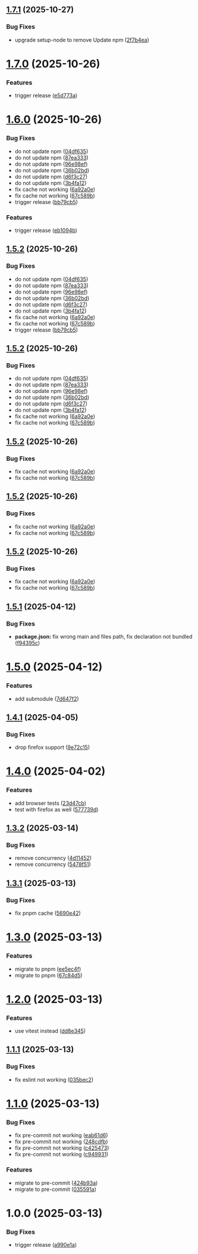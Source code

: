 ## [1.7.1](https://github.com/34j/create-minimal-package/compare/v1.7.0...v1.7.1) (2025-10-27)


### Bug Fixes

* upgrade setup-node to remove Update npm ([2f7b4ea](https://github.com/34j/create-minimal-package/commit/2f7b4ea7b09d396646921676dd5d4b82b3b96860))

# [1.7.0](https://github.com/34j/create-minimal-package/compare/v1.6.0...v1.7.0) (2025-10-26)


### Features

* trigger release ([e5d773a](https://github.com/34j/create-minimal-package/commit/e5d773aac39c91e0f3d67696a4d264524de5b86b))

# [1.6.0](https://github.com/34j/create-minimal-package/compare/v1.5.1...v1.6.0) (2025-10-26)


### Bug Fixes

* do not update npm ([04df635](https://github.com/34j/create-minimal-package/commit/04df635a33c67a7c760fc5ea8a1ed3773ce7f6a4))
* do not update npm ([87ea333](https://github.com/34j/create-minimal-package/commit/87ea33308449554b0e8281f503b0678278c5d962))
* do not update npm ([96e98ef](https://github.com/34j/create-minimal-package/commit/96e98ef6b6518873d76eb4f86fdaf8ced3b943ad))
* do not update npm ([36b02bd](https://github.com/34j/create-minimal-package/commit/36b02bdee82343c6afa9a46526651c9d45aad6a3))
* do not update npm ([d6f3c27](https://github.com/34j/create-minimal-package/commit/d6f3c27d28d9a4790bb5029cf49b9824d2e34b32))
* do not update npm ([3b4fa12](https://github.com/34j/create-minimal-package/commit/3b4fa12f02a76d4ab20b6239b39b53ce93a0bd27))
* fix cache not working ([6a92a0e](https://github.com/34j/create-minimal-package/commit/6a92a0e3aeff557911e7bf432591a2325586c7ca))
* fix cache not working ([67c589b](https://github.com/34j/create-minimal-package/commit/67c589b20feed3d21f93a6c27e6d17f457cc1508))
* trigger release ([bb79cb5](https://github.com/34j/create-minimal-package/commit/bb79cb547f5a8d2284ba48c155b90042cb8ae25e))


### Features

* trigger release ([eb1094b](https://github.com/34j/create-minimal-package/commit/eb1094b2b3bc95b8094510a4bab7e8f7da5b0a1d))

## [1.5.2](https://github.com/34j/create-minimal-package/compare/v1.5.1...v1.5.2) (2025-10-26)


### Bug Fixes

* do not update npm ([04df635](https://github.com/34j/create-minimal-package/commit/04df635a33c67a7c760fc5ea8a1ed3773ce7f6a4))
* do not update npm ([87ea333](https://github.com/34j/create-minimal-package/commit/87ea33308449554b0e8281f503b0678278c5d962))
* do not update npm ([96e98ef](https://github.com/34j/create-minimal-package/commit/96e98ef6b6518873d76eb4f86fdaf8ced3b943ad))
* do not update npm ([36b02bd](https://github.com/34j/create-minimal-package/commit/36b02bdee82343c6afa9a46526651c9d45aad6a3))
* do not update npm ([d6f3c27](https://github.com/34j/create-minimal-package/commit/d6f3c27d28d9a4790bb5029cf49b9824d2e34b32))
* do not update npm ([3b4fa12](https://github.com/34j/create-minimal-package/commit/3b4fa12f02a76d4ab20b6239b39b53ce93a0bd27))
* fix cache not working ([6a92a0e](https://github.com/34j/create-minimal-package/commit/6a92a0e3aeff557911e7bf432591a2325586c7ca))
* fix cache not working ([67c589b](https://github.com/34j/create-minimal-package/commit/67c589b20feed3d21f93a6c27e6d17f457cc1508))
* trigger release ([bb79cb5](https://github.com/34j/create-minimal-package/commit/bb79cb547f5a8d2284ba48c155b90042cb8ae25e))

## [1.5.2](https://github.com/34j/create-minimal-package/compare/v1.5.1...v1.5.2) (2025-10-26)


### Bug Fixes

* do not update npm ([04df635](https://github.com/34j/create-minimal-package/commit/04df635a33c67a7c760fc5ea8a1ed3773ce7f6a4))
* do not update npm ([87ea333](https://github.com/34j/create-minimal-package/commit/87ea33308449554b0e8281f503b0678278c5d962))
* do not update npm ([96e98ef](https://github.com/34j/create-minimal-package/commit/96e98ef6b6518873d76eb4f86fdaf8ced3b943ad))
* do not update npm ([36b02bd](https://github.com/34j/create-minimal-package/commit/36b02bdee82343c6afa9a46526651c9d45aad6a3))
* do not update npm ([d6f3c27](https://github.com/34j/create-minimal-package/commit/d6f3c27d28d9a4790bb5029cf49b9824d2e34b32))
* do not update npm ([3b4fa12](https://github.com/34j/create-minimal-package/commit/3b4fa12f02a76d4ab20b6239b39b53ce93a0bd27))
* fix cache not working ([6a92a0e](https://github.com/34j/create-minimal-package/commit/6a92a0e3aeff557911e7bf432591a2325586c7ca))
* fix cache not working ([67c589b](https://github.com/34j/create-minimal-package/commit/67c589b20feed3d21f93a6c27e6d17f457cc1508))

## [1.5.2](https://github.com/34j/create-minimal-package/compare/v1.5.1...v1.5.2) (2025-10-26)


### Bug Fixes

* fix cache not working ([6a92a0e](https://github.com/34j/create-minimal-package/commit/6a92a0e3aeff557911e7bf432591a2325586c7ca))
* fix cache not working ([67c589b](https://github.com/34j/create-minimal-package/commit/67c589b20feed3d21f93a6c27e6d17f457cc1508))

## [1.5.2](https://github.com/34j/create-minimal-package/compare/v1.5.1...v1.5.2) (2025-10-26)


### Bug Fixes

* fix cache not working ([6a92a0e](https://github.com/34j/create-minimal-package/commit/6a92a0e3aeff557911e7bf432591a2325586c7ca))
* fix cache not working ([67c589b](https://github.com/34j/create-minimal-package/commit/67c589b20feed3d21f93a6c27e6d17f457cc1508))

## [1.5.2](https://github.com/34j/create-minimal-package/compare/v1.5.1...v1.5.2) (2025-10-26)


### Bug Fixes

* fix cache not working ([6a92a0e](https://github.com/34j/create-minimal-package/commit/6a92a0e3aeff557911e7bf432591a2325586c7ca))
* fix cache not working ([67c589b](https://github.com/34j/create-minimal-package/commit/67c589b20feed3d21f93a6c27e6d17f457cc1508))

## [1.5.1](https://github.com/34j/create-minimal-package/compare/v1.5.0...v1.5.1) (2025-04-12)


### Bug Fixes

* **package.json:** fix wrong main and files path, fix declaration not bundled ([f94395c](https://github.com/34j/create-minimal-package/commit/f94395c65af65457079b51de87c9d7877dfaca36))

# [1.5.0](https://github.com/34j/create-minimal-package/compare/v1.4.1...v1.5.0) (2025-04-12)


### Features

* add submodule ([7d647f2](https://github.com/34j/create-minimal-package/commit/7d647f29ef1ff3d2a8371e8607c28d6321a3662c))

## [1.4.1](https://github.com/34j/create-minimal-package/compare/v1.4.0...v1.4.1) (2025-04-05)


### Bug Fixes

* drop firefox support ([9e72c15](https://github.com/34j/create-minimal-package/commit/9e72c1578e545c63cb44f2fa2b11825b158ac838))

# [1.4.0](https://github.com/34j/create-minimal-package/compare/v1.3.2...v1.4.0) (2025-04-02)


### Features

* add browser tests ([23d47cb](https://github.com/34j/create-minimal-package/commit/23d47cb74559c00aa7f5f4447c99b38634388b69))
* test with firefox as well ([577739d](https://github.com/34j/create-minimal-package/commit/577739dd205d69263b81d4abf48659799fd1578a))

## [1.3.2](https://github.com/34j/create-minimal-package/compare/v1.3.1...v1.3.2) (2025-03-14)


### Bug Fixes

* remove concurrency ([4d11452](https://github.com/34j/create-minimal-package/commit/4d1145262119f1a97354b4a02a3ee1c753c070e2))
* remove concurrency ([5478f51](https://github.com/34j/create-minimal-package/commit/5478f519264a3e21b9cb43e1881d2036ececcc36))

## [1.3.1](https://github.com/34j/create-minimal-package/compare/v1.3.0...v1.3.1) (2025-03-13)


### Bug Fixes

* fix pnpm cache ([5690e42](https://github.com/34j/create-minimal-package/commit/5690e426475da41beba8f8e30f9927d0b1b68885))

# [1.3.0](https://github.com/34j/create-minimal-package/compare/v1.2.0...v1.3.0) (2025-03-13)


### Features

* migrate to pnpm ([ee5ec4f](https://github.com/34j/create-minimal-package/commit/ee5ec4f09dded28f8a498361696422cc2ef13412))
* migrate to pnpm ([67c84d5](https://github.com/34j/create-minimal-package/commit/67c84d592b7f2141ed5f8dafdca740d1406c1e22))

# [1.2.0](https://github.com/34j/create-minimal-package/compare/v1.1.1...v1.2.0) (2025-03-13)


### Features

* use vitest instead ([dd8e345](https://github.com/34j/create-minimal-package/commit/dd8e34504175dd760890df02fde5139da94dac5e))

## [1.1.1](https://github.com/34j/create-minimal-package/compare/v1.1.0...v1.1.1) (2025-03-13)


### Bug Fixes

* fix eslint not working ([035bec2](https://github.com/34j/create-minimal-package/commit/035bec298bfc17c7aba0a52dfc885c235c650503))

# [1.1.0](https://github.com/34j/create-minimal-package/compare/v1.0.0...v1.1.0) (2025-03-13)


### Bug Fixes

* fix pre-commit not working ([eab61d6](https://github.com/34j/create-minimal-package/commit/eab61d69d5b52cb636636b4f442978c45e31ba28))
* fix pre-commit not working ([248cdfb](https://github.com/34j/create-minimal-package/commit/248cdfba7ef8e8dc8f2d49579d9469d35c979bf1))
* fix pre-commit not working ([c425473](https://github.com/34j/create-minimal-package/commit/c425473dd99e042025be0b466d6b89bb969866f8))
* fix pre-commit not working ([c949931](https://github.com/34j/create-minimal-package/commit/c94993158bdfacd9874dcd7a5bce1c80fa0f5dd4))


### Features

* migrate to pre-commit ([424b93a](https://github.com/34j/create-minimal-package/commit/424b93a9786badaa27d363245f9afd544cc6a553))
* migrate to pre-commit ([035591a](https://github.com/34j/create-minimal-package/commit/035591a3c721a2f8231648330de4570fd30bcf6d))

# 1.0.0 (2025-03-13)


### Bug Fixes

* trigger release ([a990e1a](https://github.com/34j/create-minimal-package/commit/a990e1a07a856cd5fc8d754770b11faef6dac581))
